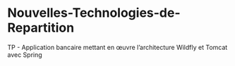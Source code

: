 # Nouvelles-Technologies-de-Repartition
TP - Application bancaire mettant en œuvre l’architecture Wildfly et Tomcat avec Spring
